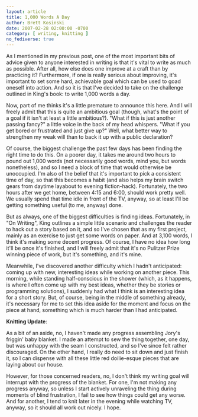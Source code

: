 ```yaml
---
layout: article
title: 1,000 Words A Day
author: Brett Kosinski
date: 2007-02-28 02:00:00 -0700
category: [ writing, knitting ]
no_fediverse: true
---
```


As I mentioned in my previous post, one of the most important bits of advice given to anyone interested in writing is that it's vital to write as much as possible.  After all, how else does one improve at a craft than by practicing it?  Furthermore, if one is really serious about improving, it's important to set some hard, achievable goal which can be used to goad oneself into action.  And so it is that I've decided to take on the challenge outlined in King's book:  to write 1,000 words a day.

Now, part of me thinks it's a little premature to announce this here.  And I will freely admit that this is quite an ambitious goal (though, what's the point of a goal if it isn't at least a little ambitious?).  "What if this is just another passing fancy?" a little voice in the back of my head whispers.  "What if you get bored or frustrated and just give up?"  Well, what better way to strengthen my weak will than to back it up with a public declaration? 

Of course, the biggest challenge the past few days has been finding the right time to do this.  On a poorer day, it takes me around two hours to pound out 1,000 words (not necessarily good words, mind you, but words nonetheless), and so I need a block of time that would otherwise be unoccupied.  I'm also of the belief that it's important to pick a consistent time of day, so that this becomes a habit (and also helps my brain switch gears from daytime layabout to evening fiction-hack).  Fortunately, the two hours after we get home, between 4:15 and 6:00, should work pretty well.  We usually spend that time idle in front of the TV, anyway, so at least I'll be getting something useful (to me, anyway) done.

But as always, one of the biggest difficulties is finding ideas.  Fortunately, in "On Writing", King outlines a simple little scenario and challenges the reader to hack out a story based on it, and so I've chosen that as my first project, mainly as an exercise to just get some words on paper.  And at 3,100 words, I think it's making some decent progress.  Of course, I have no idea how long it'll be once it's finished, and I will freely admit that it's no Pulitzer Prize winning piece of work, but it's something, and it's mine.

Meanwhile, I've discovered another difficulty which I hadn't anticipated:  coming up with new, interesting ideas while working on another piece.  This morning, while standing half-conscious in the shower (which, as it happens, is where I often come up with my best ideas, whether they be stories or programming solutions), I suddenly had what I think is an interesting idea for a short story.  But, of course, being in the middle of something already, it's necessary for me to set this idea aside for the moment and focus on the piece at hand, something which is much harder than I had anticipated.

**Knitting Update**:

As a bit of an aside, no, I haven't made any progress assembling Jory's friggin' baby blanket.  I made an attempt to sew the thing together, one day, but was unhappy with the seam I constructed, and so I've since felt rather discouraged.  On the other hand, I really do need to sit down and just finish it, so I can dispense with all these little red doilie-esque pieces that are laying about our house.

However, for those concerned readers, no, I don't think my writing goal will interrupt with the progress of the blanket.  For one, I'm not making any progress anyway, so unless I start actively unraveling the thing during moments of blind frustration, I fail to see how things could get any worse.  And for another, I tend to knit later in the evening while watching TV, anyway, so it should all work out nicely.  I hope.

